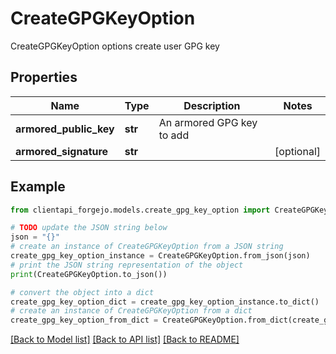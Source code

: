# CreateGPGKeyOption

CreateGPGKeyOption options create user GPG key

## Properties

Name | Type | Description | Notes
------------ | ------------- | ------------- | -------------
**armored_public_key** | **str** | An armored GPG key to add | 
**armored_signature** | **str** |  | [optional] 

## Example

```python
from clientapi_forgejo.models.create_gpg_key_option import CreateGPGKeyOption

# TODO update the JSON string below
json = "{}"
# create an instance of CreateGPGKeyOption from a JSON string
create_gpg_key_option_instance = CreateGPGKeyOption.from_json(json)
# print the JSON string representation of the object
print(CreateGPGKeyOption.to_json())

# convert the object into a dict
create_gpg_key_option_dict = create_gpg_key_option_instance.to_dict()
# create an instance of CreateGPGKeyOption from a dict
create_gpg_key_option_from_dict = CreateGPGKeyOption.from_dict(create_gpg_key_option_dict)
```
[[Back to Model list]](../README.md#documentation-for-models) [[Back to API list]](../README.md#documentation-for-api-endpoints) [[Back to README]](../README.md)


